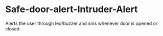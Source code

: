 # Safe-door-alert-Intruder-Alert
Alerts the user through led/buzzer and sms whenever door is opened or closed.
